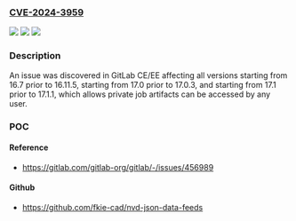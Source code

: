 ### [CVE-2024-3959](https://cve.mitre.org/cgi-bin/cvename.cgi?name=CVE-2024-3959)
![](https://img.shields.io/static/v1?label=Product&message=GitLab&color=blue)
![](https://img.shields.io/static/v1?label=Version&message=16.7%3C%2016.11.5%20&color=brighgreen)
![](https://img.shields.io/static/v1?label=Vulnerability&message=CWE-285%3A%20Improper%20Authorization&color=brighgreen)

### Description

An issue was discovered in GitLab CE/EE affecting all versions starting from 16.7 prior to 16.11.5, starting from 17.0 prior to 17.0.3, and starting from 17.1 prior to 17.1.1, which allows private job artifacts can be accessed by any user.

### POC

#### Reference
- https://gitlab.com/gitlab-org/gitlab/-/issues/456989

#### Github
- https://github.com/fkie-cad/nvd-json-data-feeds

